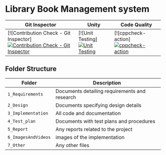 # Library Book Management system

 Git Inspector | Unity | Code Quality
|------------|-----------|----------------
[![Contribution Check - Git Inspector][![Contribution Check - Git Inspector](https://github.com/Nityasai5009/Stepin_Library-Management-System/actions/workflows/gitinspector.yml/badge.svg)](https://github.com/Nityasai5009/Stepin_Library-Management-System/actions/workflows/gitinspector.yml)|[![Unit Testing][![Unit Testing](https://github.com/Nityasai5009/Stepin_Library-Management-System/actions/workflows/unit-test.yml/badge.svg)](https://github.com/Nityasai5009/Stepin_Library-Management-System/actions/workflows/unit-test.yml)|[![cppcheck-action][![cppcheck-action](https://github.com/Nityasai5009/Stepin_Library-Management-System/actions/workflows/cppcheck.yml/badge.svg)](https://github.com/Nityasai5009/Stepin_Library-Management-System/actions/workflows/cppcheck.yml)|

## Folder Structure
Folder             | Description
-------------------| -----------------------------------------
`1_Requirements`   | Documents detailing requirements and research
`2_Design`         | Documents specifying design details
`3_Implementation` | All code and documentation
`4_Test_plan`      | Documents with test plans and procedures
`5_Report`         | Any reports related to the project
`6_ImagesAndVideos`| images of the implementation
`7_Other`          | Any other files
